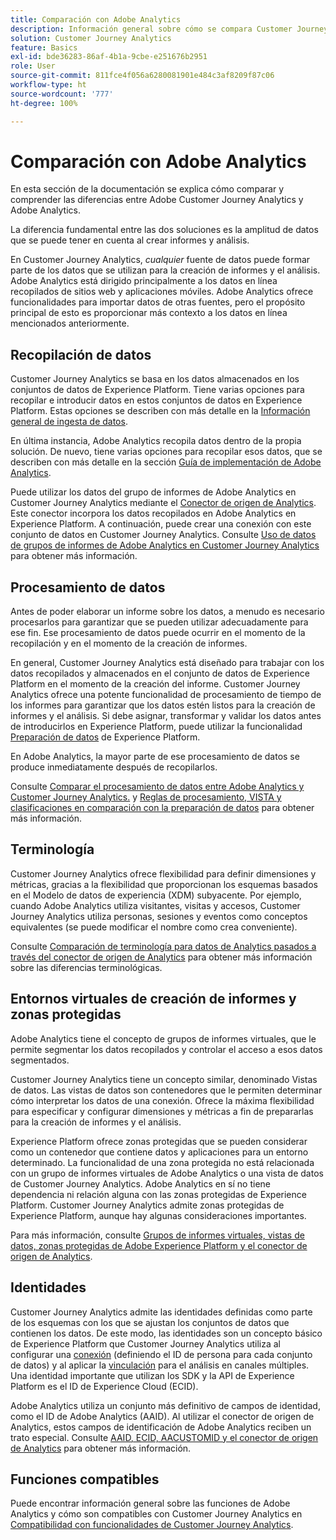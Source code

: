```yaml
---
title: Comparación con Adobe Analytics
description: Información general sobre cómo se compara Customer Journey Analytics con Adobe Analytics.
solution: Customer Journey Analytics
feature: Basics
exl-id: bde36283-86af-4b1a-9cbe-e251676b2951
role: User
source-git-commit: 811fce4f056a6280081901e484c3af8209f87c06
workflow-type: ht
source-wordcount: '777'
ht-degree: 100%

---
```


# Comparación con Adobe Analytics

En esta sección de la documentación se explica cómo comparar y comprender las diferencias entre Adobe Customer Journey Analytics y Adobe Analytics.

La diferencia fundamental entre las dos soluciones es la amplitud de datos que se puede tener en cuenta al crear informes y análisis.

En Customer Journey Analytics, *cualquier* fuente de datos puede formar parte de los datos que se utilizan para la creación de informes y el análisis. Adobe Analytics está dirigido principalmente a los datos en línea recopilados de sitios web y aplicaciones móviles. Adobe Analytics ofrece funcionalidades para importar datos de otras fuentes, pero el propósito principal de esto es proporcionar más contexto a los datos en línea mencionados anteriormente.

## Recopilación de datos

Customer Journey Analytics se basa en los datos almacenados en los conjuntos de datos de Experience Platform. Tiene varias opciones para recopilar e introducir datos en estos conjuntos de datos en Experience Platform. Estas opciones se describen con más detalle en la [Información general de ingesta de datos](https://experienceleague.adobe.com/docs/analytics-platform/using/cja-data-ingestion/data-ingestion.html?lang=es).

En última instancia, Adobe Analytics recopila datos dentro de la propia solución. De nuevo, tiene varias opciones para recopilar esos datos, que se describen con más detalle en la sección [Guía de implementación de Adobe Analytics](https://experienceleague.adobe.com/docs/analytics/implementation/home.html?lang=es).

Puede utilizar los datos del grupo de informes de Adobe Analytics en Customer Journey Analytics mediante el [Conector de origen de Analytics](https://experienceleague.adobe.com/docs/experience-platform/sources/ui-tutorials/create/adobe-applications/analytics.html?lang=es). Este conector incorpora los datos recopilados en Adobe Analytics en Experience Platform. A continuación, puede crear una conexión con este conjunto de datos en Customer Journey Analytics. Consulte [Uso de datos de grupos de informes de Adobe Analytics en Customer Journey Analytics](https://experienceleague.adobe.com/docs/analytics-platform/using/compare-aa-cja/cja-aa-comparison/aa-data-in-cja.html?lang=es) para obtener más información.


## Procesamiento de datos

Antes de poder elaborar un informe sobre los datos, a menudo es necesario procesarlos para garantizar que se pueden utilizar adecuadamente para ese fin. Ese procesamiento de datos puede ocurrir en el momento de la recopilación y en el momento de la creación de informes.

En general, Customer Journey Analytics está diseñado para trabajar con los datos recopilados y almacenados en el conjunto de datos de Experience Platform en el momento de la creación del informe. Customer Journey Analytics ofrece una potente funcionalidad de procesamiento de tiempo de los informes para garantizar que los datos estén listos para la creación de informes y el análisis. Si debe asignar, transformar y validar los datos antes de introducirlos en Experience Platform, puede utilizar la funcionalidad [Preparación de datos](https://experienceleague.adobe.com/docs/experience-platform/data-prep/home.html?lang=es) de Experience Platform.

En Adobe Analytics, la mayor parte de ese procesamiento de datos se produce inmediatamente después de recopilarlos.

Consulte [Comparar el procesamiento de datos entre Adobe Analytics y Customer Journey Analytics.](data-processing-comparisons.md) y [Reglas de procesamiento, VISTA y clasificaciones en comparación con la preparación de datos](https://experienceleague.adobe.com/docs/analytics-platform/using/compare-aa-cja/cja-aa-comparison/pr-vista-dataprep.html?lang=es) para obtener más información.


## Terminología

Customer Journey Analytics ofrece flexibilidad para definir dimensiones y métricas, gracias a la flexibilidad que proporcionan los esquemas basados en el Modelo de datos de experiencia (XDM) subyacente. Por ejemplo, cuando Adobe Analytics utiliza visitantes, visitas y accesos, Customer Journey Analytics utiliza personas, sesiones y eventos como conceptos equivalentes (se puede modificar el nombre como crea conveniente).

Consulte [Comparación de terminología para datos de Analytics pasados a través del conector de origen de Analytics](https://experienceleague.adobe.com/docs/analytics-platform/using/compare-aa-cja/cja-aa-comparison/terminology.html?lang=es) para obtener más información sobre las diferencias terminológicas.


## Entornos virtuales de creación de informes y zonas protegidas

Adobe Analytics tiene el concepto de grupos de informes virtuales, que le permite segmentar los datos recopilados y controlar el acceso a esos datos segmentados.

Customer Journey Analytics tiene un concepto similar, denominado Vistas de datos. Las vistas de datos son contenedores que le permiten determinar cómo interpretar los datos de una conexión. Ofrece la máxima flexibilidad para especificar y configurar dimensiones y métricas a fin de prepararlas para la creación de informes y el análisis.

Experience Platform ofrece zonas protegidas que se pueden considerar como un contenedor que contiene datos y aplicaciones para un entorno determinado. La funcionalidad de una zona protegida no está relacionada con un grupo de informes virtuales de Adobe Analytics o una vista de datos de Customer Journey Analytics. Adobe Analytics en sí no tiene dependencia ni relación alguna con las zonas protegidas de Experience Platform. Customer Journey Analytics admite zonas protegidas de Experience Platform, aunque hay algunas consideraciones importantes.

Para más información, consulte [Grupos de informes virtuales, vistas de datos, zonas protegidas de Adobe Experience Platform y el conector de origen de Analytics](https://experienceleague.adobe.com/docs/analytics-platform/using/compare-aa-cja/cja-aa-comparison/vrs-dataview-sandbox-adc.html?lang=es).


## Identidades

Customer Journey Analytics admite las identidades definidas como parte de los esquemas con los que se ajustan los conjuntos de datos que contienen los datos. De este modo, las identidades son un concepto básico de Experience Platform que Customer Journey Analytics utiliza al configurar una [conexión](../../connections/overview.md) (definiendo el ID de persona para cada conjunto de datos) y al aplicar la [vinculación](../../stitching/overview.md) para el análisis en canales múltiples. Una identidad importante que utilizan los SDK y la API de Experience Platform es el ID de Experience Cloud (ECID).

Adobe Analytics utiliza un conjunto más definitivo de campos de identidad, como el ID de Adobe Analytics (AAID). Al utilizar el conector de origen de Analytics, estos campos de identificación de Adobe Analytics reciben un trato especial. Consulte [AAID, ECID, AACUSTOMID y el conector de origen de Analytics](https://experienceleague.adobe.com/docs/analytics-platform/using/compare-aa-cja/cja-aa-comparison/aaid-ecid-adc.html?lang=es) para obtener más información.


## Funciones compatibles

Puede encontrar información general sobre las funciones de Adobe Analytics y cómo son compatibles con Customer Journey Analytics en [Compatibilidad con funcionalidades de Customer Journey Analytics](https://experienceleague.adobe.com/docs/analytics-platform/using/compare-aa-cja/cja-aa-comparison/cja-aa.html?lang=es).
